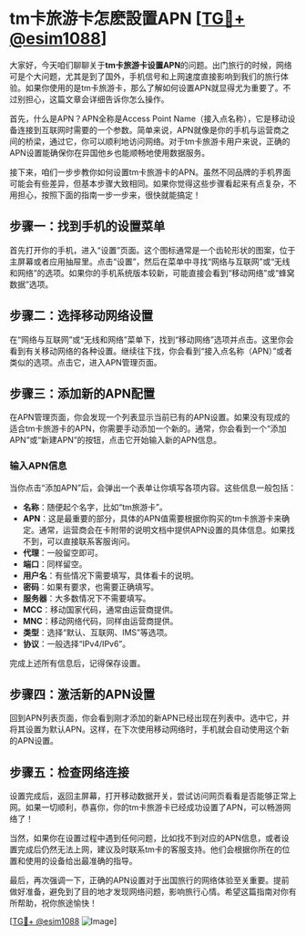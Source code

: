 # tm卡旅游卡怎麽設置APN [[TG💪+ @esim1088](https://t.me/s/esim1088)]

大家好，今天咱们聊聊关于**tm卡旅游卡设置APN**的问题。出门旅行的时候，网络可是个大问题，尤其是到了国外，手机信号和上网速度直接影响到我们的旅行体验。如果你使用的是tm卡旅游卡，那么了解如何设置APN就显得尤为重要了。不过别担心，这篇文章会详细告诉你怎么操作。

首先，什么是APN？APN全称是Access Point Name（接入点名称），它是移动设备连接到互联网时需要的一个参数。简单来说，APN就像是你的手机与运营商之间的桥梁，通过它，你可以顺利地访问网络。对于tm卡旅游卡用户来说，正确的APN设置能确保你在异国他乡也能顺畅地使用数据服务。

接下来，咱们一步步教你如何设置tm卡旅游卡的APN。虽然不同品牌的手机界面可能会有些差异，但基本步骤大致相同。如果你觉得这些步骤看起来有点复杂，不用担心，按照下面的指南一步一步来，很快就能搞定！

## 步骤一：找到手机的设置菜单

首先打开你的手机，进入“设置”页面。这个图标通常是一个齿轮形状的图案，位于主屏幕或者应用抽屉里。点击“设置”，然后在菜单中寻找“网络与互联网”或“无线和网络”的选项。如果你的手机系统版本较新，可能直接会看到“移动网络”或“蜂窝数据”选项。

## 步骤二：选择移动网络设置

在“网络与互联网”或“无线和网络”菜单下，找到“移动网络”选项并点击。这里你会看到有关移动网络的各种设置。继续往下找，你会看到“接入点名称（APN）”或者类似的选项。点击它，进入APN管理页面。

## 步骤三：添加新的APN配置

在APN管理页面，你会发现一个列表显示当前已有的APN设置。如果没有现成的适合tm卡旅游卡的APN，你需要手动添加一个新的。通常，你会看到一个“添加APN”或“新建APN”的按钮，点击它开始输入新的APN信息。

### 输入APN信息

当你点击“添加APN”后，会弹出一个表单让你填写各项内容。这些信息一般包括：

- **名称**：随便起个名字，比如“tm旅游卡”。
- **APN**：这是最重要的部分，具体的APN值需要根据你购买的tm卡旅游卡来确定。通常，运营商会在卡附带的说明文档中提供APN设置的具体信息。如果找不到，可以直接联系客服询问。
- **代理**：一般留空即可。
- **端口**：同样留空。
- **用户名**：有些情况下需要填写，具体看卡的说明。
- **密码**：如果有要求，也需要正确填写。
- **服务器**：大多数情况下不需要填写。
- **MCC**：移动国家代码，通常由运营商提供。
- **MNC**：移动网络代码，同样由运营商提供。
- **类型**：选择“默认、互联网、IMS”等选项。
- **协议**：一般选择“IPv4/IPv6”。

完成上述所有信息后，记得保存设置。

## 步骤四：激活新的APN设置

回到APN列表页面，你会看到刚才添加的新APN已经出现在列表中。选中它，并将其设置为默认APN。这样，在下次使用移动网络时，手机就会自动使用这个新的APN设置。

## 步骤五：检查网络连接

设置完成后，返回主屏幕，打开移动数据开关，尝试访问网页看看是否能够正常上网。如果一切顺利，恭喜你，你的tm卡旅游卡已经成功设置了APN，可以畅游网络了！

当然，如果你在设置过程中遇到任何问题，比如找不到对应的APN信息，或者设置完成后仍然无法上网，建议及时联系tm卡的客服支持。他们会根据你所在的位置和使用的设备给出最准确的指导。

最后，再次强调一下，正确的APN设置对于出国旅行的网络体验至关重要。提前做好准备，避免到了目的地才发现网络问题，影响旅行心情。希望这篇指南对你有所帮助，祝你旅途愉快！

[[TG💪+ @esim1088](https://t.me/s/esim1088) ![Image](https://i.postimg.cc/4NQfJmqS/Snipaste-2025-05-13-00-14-12.png)]